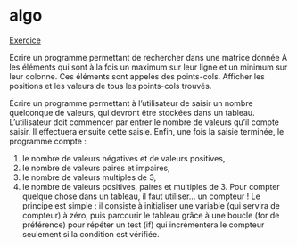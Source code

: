 # algo

[Exercice](http://conceptualmath.org/challenge/pixch/nsquare.gif)

Écrire un programme permettant de rechercher dans une matrice donnée A les éléments qui sont à la fois un maximum sur leur ligne et un minimum sur leur colonne. Ces éléments sont appelés des points-cols. Afficher les positions et les valeurs de tous les points-cols trouvés.

Écrire un programme permettant à l’utilisateur de saisir un nombre quelconque de valeurs, qui devront être stockées dans un tableau. L’utilisateur doit commencer par entrer le nombre de valeurs qu’il compte saisir. Il effectuera  ensuite cette saisie. Enfin, une fois la saisie terminée, le programme compte :

1. le nombre de valeurs négatives et de valeurs positives,
1. le nombre de valeurs paires et impaires,
1. le nombre de valeurs multiples de 3,
1. le nombre de valeurs positives, paires et multiples de 3.
Pour compter quelque chose dans un tableau, il faut utiliser… un compteur ! Le principe est simple : il consiste à initialiser une variable (qui servira de compteur) à zéro, puis parcourir le tableau grâce à une boucle (for de préférence) pour répéter un test (if) qui incrémentera le compteur seulement si la condition est vérifiée.